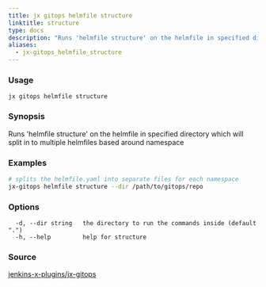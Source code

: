 ```yaml
---
title: jx gitops helmfile structure
linktitle: structure
type: docs
description: "Runs 'helmfile structure' on the helmfile in specified directory which will split in to multiple helmfiles based around namespace"
aliases:
  - jx-gitops_helmfile_structure
---
```


### Usage

```
jx gitops helmfile structure
```

### Synopsis

Runs 'helmfile structure' on the helmfile in specified directory which will split in to multiple helmfiles based around namespace

### Examples

  ```bash
  # splits the helmfile.yaml into separate files for each namespace
  jx-gitops helmfile structure --dir /path/to/gitops/repo

  ```

### Options

```
  -d, --dir string   the directory to run the commands inside (default ".")
  -h, --help         help for structure
```

### Source

[jenkins-x-plugins/jx-gitops](https://github.com/jenkins-x-plugins/jx-gitops)
